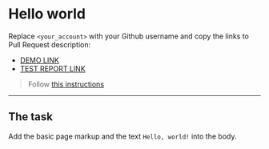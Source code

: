 # Hello world
Replace `<your_account>` with your Github username and copy the links to Pull Request description:
- [DEMO LINK](https://danheim.github.io/layout_hello-world/)
- [TEST REPORT LINK](https://danheim.github.io/layout_hello-world/report/html_report/)

> Follow [this instructions](https://github.com/mate-academy/layout_task-guideline#how-to-solve-the-layout-tasks-on-github)
___

## The task 
Add the basic page markup and the text `Hello, world!` into the body.
